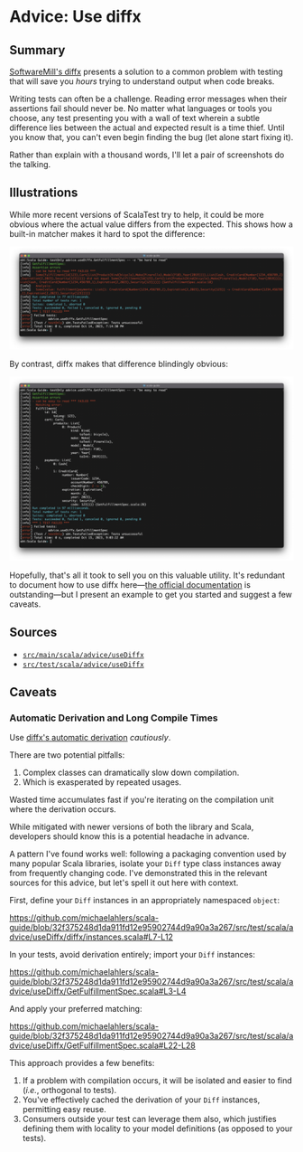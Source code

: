 # Advice: Use diffx

## Summary

[SoftwareMill's diffx][github-softwaremill-diffx] presents a solution to a common problem with testing that will save you _hours_ trying to understand output when code breaks.

Writing tests can often be a challenge. Reading error messages when their assertions fail should never be. No matter what languages or tools you choose, any test presenting you with a wall of text wherein a subtle difference lies between the actual and expected result is a time thief. Until you know that, you can't even begin finding the bug (let alone start fixing it).

Rather than explain with a thousand words, I'll let a pair of screenshots do the talking.

## Illustrations

While more recent versions of ScalaTest try to help, it could be more obvious where the actual value differs from the expected. This shows how a built-in matcher makes it hard to spot the difference:

![hard-to-read assertion error][illustration-hard-to-read]

By contrast, diffx makes that difference blindingly obvious:

![easy-to-read assertion error][illustration-easy-to-read]

Hopefully, that's all it took to sell you on this valuable utility. It's redundant to document how to use diffx here—[the official documentation][read-the-docs-diffx] is outstanding—but I present an example to get you started and suggest a few caveats.

[github-softwaremill-diffx]: https://github.com/softwaremill/diffx
[read-the-docs-diffx]: https://diffx-scala.readthedocs.io/

[illustration-hard-to-read]: hard-to-read.png
[illustration-easy-to-read]: easy-to-read.png

## Sources

- [`src/main/scala/advice/useDiffx`](https://github.com/michaelahlers/scala-guide/tree/main/src/main/scala/advice/useDiffxx)
- [`src/test/scala/advice/useDiffx`](https://github.com/michaelahlers/scala-guide/tree/main/src/test/scala/advice/useDiffx)

## Caveats

### Automatic Derivation and Long Compile Times

Use [diffx's automatic derivation][read-the-docs-diffx-usage-derivation] _cautiously_.

There are two potential pitfalls:

1. Complex classes can dramatically slow down compilation.
1. Which is exasperated by repeated usages.

Wasted time accumulates fast if you're iterating on the compilation unit where the derivation occurs.

While mitigated with newer versions of both the library and Scala, developers should know this is a potential headache in advance.

A pattern I've found works well: following a packaging convention used by many popular Scala libraries, isolate your `Diff` type class instances away from frequently changing code. I've demonstrated this in the relevant sources for this advice, but let's spell it out here with context.

First, define your `Diff` instances in an appropriately namespaced `object`:

https://github.com/michaelahlers/scala-guide/blob/32f375248d1da911fd12e95902744d9a90a3a267/src/test/scala/advice/useDiffx/diffx/instances.scala#L7-L12

In your tests, avoid derivation entirely; import your `Diff` instances:

https://github.com/michaelahlers/scala-guide/blob/32f375248d1da911fd12e95902744d9a90a3a267/src/test/scala/advice/useDiffx/GetFulfillmentSpec.scala#L3-L4

And apply your preferred matching:

https://github.com/michaelahlers/scala-guide/blob/32f375248d1da911fd12e95902744d9a90a3a267/src/test/scala/advice/useDiffx/GetFulfillmentSpec.scala#L22-L28

This approach provides a few benefits:

1. If a problem with compilation occurs, it will be isolated and easier to find (_i.e._, orthogonal to tests).
1. You've effectively cached the derivation of your `Diff` instances, permitting easy reuse.
1. Consumers outside your test can leverage them also, which justifies defining them with locality to your model definitions (as opposed to your tests).

[read-the-docs-diffx-usage-derivation]: https://diffx-scala.readthedocs.io/en/latest/usage/derivation.html
